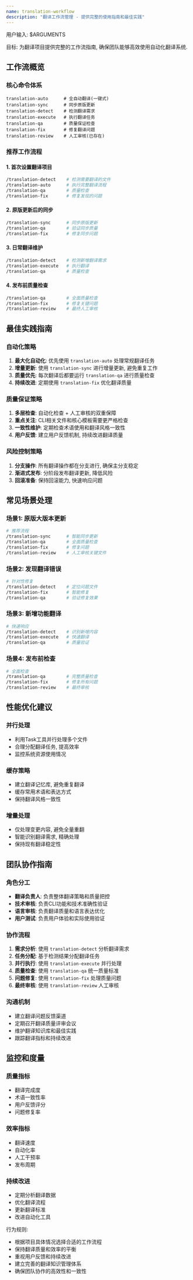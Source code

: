 ```yaml
---
name: translation-workflow
description: "翻译工作流管理 - 提供完整的使用指南和最佳实践"
---
```


用户输入: 
$ARGUMENTS

目标: 为翻译项目提供完整的工作流指南, 确保团队能够高效使用自动化翻译系统.

## 工作流概览

### 核心命令体系
```
translation-auto      # 全自动翻译(一键式)
translation-sync      # 同步原版更新
translation-detect    # 检测翻译需求
translation-execute   # 执行翻译任务
translation-qa        # 质量保证检查
translation-fix       # 修复翻译问题
translation-review    # 人工审核(已存在)
```

### 推荐工作流程

#### 1. 首次设置翻译项目
```bash
/translation-detect    # 检测需要翻译的文件
/translation-auto      # 执行完整翻译流程
/translation-qa        # 质量检查
/translation-fix       # 修复发现的问题
```

#### 2. 原版更新后的同步
```bash
/translation-sync      # 同步原版更新
/translation-qa        # 验证同步质量
/translation-fix       # 修复同步问题
```

#### 3. 日常翻译维护
```bash
/translation-detect    # 检测新增翻译需求
/translation-execute   # 执行翻译
/translation-qa        # 质量检查
```

#### 4. 发布前质量检查
```bash
/translation-qa        # 全面质量检查
/translation-fix       # 修复关键问题
/translation-review    # 最终人工审核
```

## 最佳实践指南

### 自动化策略
1. **最大化自动化**: 优先使用 `translation-auto` 处理常规翻译任务
2. **增量更新**: 使用 `translation-sync` 进行增量更新, 避免重复工作
3. **质量优先**: 每次翻译后都要运行 `translation-qa` 进行质量检查
4. **持续改进**: 定期使用 `translation-fix` 优化翻译质量

### 质量保证策略
1. **多层检查**: 自动化检查 + 人工审核的双重保障
2. **重点关注**: CLI相关文件和核心模板需要更严格检查
3. **一致性维护**: 定期检查术语使用和翻译风格一致性
4. **用户反馈**: 建立用户反馈机制, 持续改进翻译质量

### 风险控制策略
1. **分支操作**: 所有翻译操作都在分支进行, 确保主分支稳定
2. **渐进式发布**: 分阶段发布翻译更新, 降低风险
3. **回滚准备**: 保持回滚能力, 快速响应问题

## 常见场景处理

### 场景1: 原版大版本更新
```bash
# 推荐流程
/translation-sync      # 智能同步更新
/translation-qa        # 全面质量检查
/translation-fix       # 修复问题
/translation-review    # 人工审核关键文件
```

### 场景2: 发现翻译错误
```bash
# 针对性修复
/translation-detect    # 定位问题文件
/translation-fix       # 智能修复
/translation-qa        # 验证修复效果
```

### 场景3: 新增功能翻译
```bash
# 快速响应
/translation-detect    # 识别新增内容
/translation-execute   # 快速翻译
/translation-qa        # 质量验证
```

### 场景4: 发布前检查
```bash
# 全面检查
/translation-qa        # 完整质量检查
/translation-fix       # 修复所有问题
/translation-review    # 最终审核
```

## 性能优化建议

### 并行处理
- 利用Task工具并行处理多个文件
- 合理分配翻译任务, 提高效率
- 监控系统资源使用情况

### 缓存策略
- 建立翻译记忆库, 避免重复翻译
- 缓存常用术语和表达方式
- 保持翻译风格一致性

### 增量处理
- 仅处理变更内容, 避免全量重翻
- 智能识别翻译需求, 精确处理
- 保持现有翻译稳定性

## 团队协作指南

### 角色分工
- **翻译负责人**: 负责整体翻译策略和质量把控
- **技术审核**: 负责CLI功能和技术准确性验证
- **语言审核**: 负责翻译质量和语言表达优化
- **用户测试**: 负责用户体验和实际使用验证

### 协作流程
1. **需求分析**: 使用 `translation-detect` 分析翻译需求
2. **任务分配**: 基于检测结果分配翻译任务
3. **并行执行**: 使用 `translation-execute` 并行处理
4. **质量检查**: 使用 `translation-qa` 统一质量标准
5. **问题修复**: 使用 `translation-fix` 处理质量问题
6. **最终审核**: 使用 `translation-review` 人工审核

### 沟通机制
- 建立翻译问题反馈渠道
- 定期召开翻译质量评审会议
- 维护翻译知识库和最佳实践
- 跟踪翻译指标和持续改进

## 监控和度量

### 质量指标
- 翻译完成度
- 术语一致性率
- 用户反馈评分
- 问题修复率

### 效率指标
- 翻译速度
- 自动化率
- 人工干预率
- 发布周期

### 持续改进
- 定期分析翻译数据
- 优化翻译流程
- 更新翻译标准
- 改进自动化工具

行为规则: 
- 根据项目具体情况选择合适的工作流程
- 保持翻译质量和效率的平衡
- 重视用户反馈和持续改进
- 建立完善的翻译知识管理体系
- 确保团队协作的高效性和一致性
